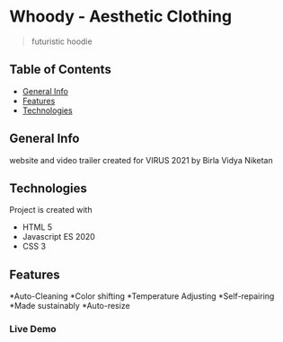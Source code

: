 # Whoody - Aesthetic Clothing
>  futuristic hoodie  


##  Table of Contents  
*  [General Info](#general-info)  
*  [Features ](#features)     
*  [Technologies](#technologies)     


##  General Info      
website and video trailer created for VIRUS 2021 by Birla Vidya Niketan  

##  Technologies
Project is created with  
*  HTML 5  
*  Javascript ES 2020  
*  CSS 3 
    
##  Features
*Auto-Cleaning
*Color shifting
*Temperature Adjusting
*Self-repairing 
*Made sustainably 
*Auto-resize

###   Live Demo  
